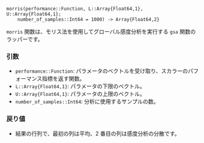 ```
morris(performance::Function, L::Array{Float64,1}, U::Array{Float64,1}; 
    number_of_samples::Int64 = 1000) -> Array{Float64,2}
```

`morris` 関数は、モリス法を使用してグローバル感度分析を実行する `gsa` 関数のラッパーです。

### 引数

  * `performance::Function`: パラメータのベクトルを受け取り、スカラーのパフォーマンス指標を返す関数。
  * `L::Array{Float64,1}`: パラメータの下限のベクトル。
  * `U::Array{Float64,1}`: パラメータの上限のベクトル。
  * `number_of_samples::Int64`: 分析に使用するサンプルの数。

### 戻り値

  * 結果の行列で、最初の列は平均、2 番目の列は感度分析の分散です。
